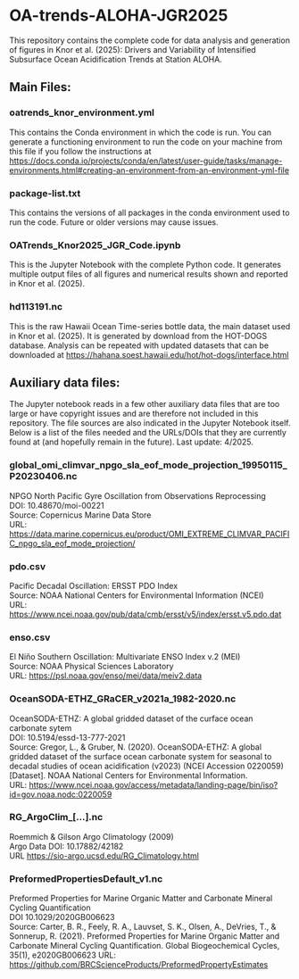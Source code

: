 # OA-trends-ALOHA-JGR2025
This repository contains the complete code for data analysis and generation of figures in Knor et al. (2025): Drivers and Variability of Intensified Subsurface Ocean Acidification Trends at Station ALOHA.

## Main Files:
### oatrends_knor_environment.yml  
This contains the Conda environment in which the code is run. You can generate a functioning environment to run the code on your machine from this file if you follow the instructions at https://docs.conda.io/projects/conda/en/latest/user-guide/tasks/manage-environments.html#creating-an-environment-from-an-environment-yml-file

### package-list.txt
This contains the versions of all packages in the conda environment used to run the code. Future or older versions may cause issues.

### OATrends_Knor2025_JGR_Code.ipynb
This is the Jupyter Notebook with the complete Python code. It generates multiple output files of all figures and numerical results shown and reported in Knor et al. (2025).

### hd113191.nc
This is the raw Hawaii Ocean Time-series bottle data, the main dataset used in Knor et al. (2025). It is generated by download from the HOT-DOGS database. Analysis can be repeated with updated datasets that can be downloaded at https://hahana.soest.hawaii.edu/hot/hot-dogs/interface.html

## Auxiliary data files:
The Jupyter notebook reads in a few other auxiliary data files that are too large or have copyright issues and are therefore not included in this repository. The file sources are also indicated in the Jupyter Notebook itself. Below is a list of the files needed and the URLs/DOIs that they are currently found at (and hopefully remain in the future). Last update: 4/2025.

### global_omi_climvar_npgo_sla_eof_mode_projection_19950115_P20230406.nc
NPGO North Pacific Gyre Oscillation from Observations Reprocessing<br/> 
DOI: 10.48670/moi-00221<br/>
Source: Copernicus Marine Data Store<br/> 
URL: https://data.marine.copernicus.eu/product/OMI_EXTREME_CLIMVAR_PACIFIC_npgo_sla_eof_mode_projection/

### pdo.csv
Pacific Decadal Oscillation: ERSST PDO Index<br/>
Source: NOAA National Centers for Environmental Information (NCEI)<br/>
URL: https://www.ncei.noaa.gov/pub/data/cmb/ersst/v5/index/ersst.v5.pdo.dat

### enso.csv
El Niño Southern Oscillation: Multivariate ENSO Index v.2 (MEI)<br/>
Source: NOAA Physical Sciences Laboratory<br/>
URL: https://psl.noaa.gov/enso/mei/data/meiv2.data

### OceanSODA-ETHZ_GRaCER_v2021a_1982-2020.nc
OceanSODA-ETHZ: A global gridded dataset of the curface ocean carbonate sytem<br/>
DOI: 10.5194/essd-13-777-2021<br/>
Source: Gregor, L., & Gruber, N. (2020). OceanSODA-ETHZ: A global gridded dataset of the surface ocean carbonate system for seasonal to decadal studies of ocean acidification (v2023) (NCEI Accession 0220059) [Dataset]. NOAA National Centers for Environmental Information.<br/> 
URL: https://www.ncei.noaa.gov/access/metadata/landing-page/bin/iso?id=gov.noaa.nodc:0220059

### RG_ArgoClim_[...].nc
Roemmich & Gilson Argo Climatology (2009)<br/> 
Argo Data DOI: 10.17882/42182<br/> 
URL https://sio-argo.ucsd.edu/RG_Climatology.html 

### PreformedPropertiesDefault_v1.nc
Preformed Properties for Marine Organic Matter and Carbonate Mineral Cycling Quantification<br/>
DOI 10.1029/2020GB006623<br/>
Source: Carter, B. R., Feely, R. A., Lauvset, S. K., Olsen, A., DeVries, T., & Sonnerup, R. (2021). Preformed Properties for Marine Organic Matter and Carbonate Mineral Cycling Quantification. Global Biogeochemical Cycles, 35(1), e2020GB006623
URL: https://github.com/BRCScienceProducts/PreformedPropertyEstimates
